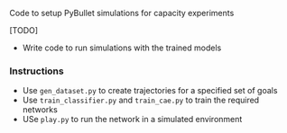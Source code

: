 Code to setup PyBullet simulations for capacity experiments

[TODO]
- Write code to run simulations with the trained models 

### Instructions

- Use `gen_dataset.py` to create trajectories for a specified set of goals
- Use `train_classifier.py` and `train_cae.py` to train the required networks
- USe `play.py` to run the network in a simulated environment